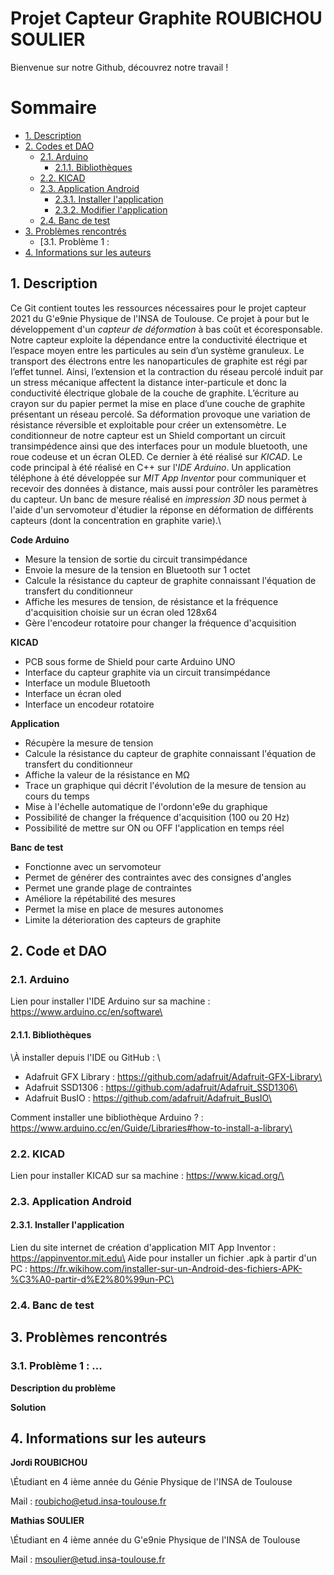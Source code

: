 # Projet Capteur Graphite ROUBICHOU SOULIER
Bienvenue sur notre Github, découvrez notre travail !

# Sommaire
<!-- TOC depthFrom:2 -->
  - [1. Description](#1-description)
  - [2. Codes et DAO](#2-code-et-dao)
    - [2.1. Arduino](#21-arduino)
      - [2.1.1. Bibliothèques](#211-bibliothèques)
    - [2.2. KICAD](#22-kicad)
    - [2.3. Application Android](#23-application-android)
      - [2.3.1. Installer l'application](#231-installer-lapplication)
      - [2.3.2. Modifier l'application](#232-modifier-lapplication)
    - [2.4. Banc de test](#24-banc-de-test)
  - [3. Problèmes rencontrés](#3-problèmes-rencontrés)
    - [3.1. Problème 1 :
  - [4. Informations sur les auteurs](#4-informations-sur-les-auteurs)
<!-- /TOC -->

## 1. Description

Ce Git contient toutes les ressources nécessaires pour le projet capteur 2021 du G\'e9nie Physique de l'INSA de Toulouse. Ce projet à pour but le développement d'un _capteur de déformation_ à bas coût et écoresponsable. Notre capteur exploite la dépendance entre la conductivité électrique et l’espace moyen entre les particules au sein d’un système granuleux. Le transport des électrons entre les nanoparticules de graphite est régi par l’effet tunnel. Ainsi, l’extension et la contraction du réseau percolé induit par un stress mécanique affectent la distance inter-particule et donc la conductivité électrique globale de la couche de graphite. L’écriture au crayon sur du papier permet la mise en place d’une couche de graphite présentant un réseau percolé. Sa déformation provoque une variation de résistance réversible et exploitable pour créer un extensomètre. Le conditionneur de notre capteur est un Shield comportant un circuit transimpédence ainsi que des interfaces pour un module bluetooth, une roue codeuse et un écran OLED. Ce dernier à été réalisé sur _KICAD_. Le code principal à été réalisé en C++ sur l'_IDE Arduino_. Un application téléphone à été développée sur _MIT App Inventor_ pour communiquer et recevoir des données à distance, mais aussi pour contrôler les paramètres du capteur. Un banc de mesure réalisé en _impression 3D_ nous permet à l'aide d'un servomoteur d'étudier la réponse en déformation de différents capteurs (dont la concentration en graphite varie).\

**Code Arduino**

- Mesure la tension de sortie du circuit transimpédance
- Envoie la mesure de la tension en Bluetooth sur 1 octet
- Calcule la résistance du capteur de graphite connaissant l'équation de transfert du conditionneur
- Affiche les mesures de tension, de résistance et la fréquence d'acquisition choisie sur un écran oled 128x64
- Gère l'encodeur rotatoire pour changer la fréquence d'acquisition

**KICAD**

- PCB sous forme de Shield pour carte Arduino UNO
- Interface du capteur graphite via un circuit transimpédance
- Interface un module Bluetooth
- Interface un écran oled
- Interface un encodeur rotatoire

**Application**

- Récupère la mesure de tension
- Calcule la résistance du capteur de graphite connaissant l'équation de transfert du conditionneur
- Affiche la valeur de la résistance en MΩ
- Trace un graphique qui décrit l'évolution de la mesure de tension au cours du temps
- Mise à l'échelle automatique de l'ordonn\'e9e du graphique
- Possibilité de changer la fréquence d'acquisition (100 ou 20 Hz)
- Possibilité de mettre sur ON ou OFF l'application en temps réel

**Banc de test**

- Fonctionne avec un servomoteur
- Permet de générer des contraintes avec des consignes d'angles
- Permet une grande plage de contraintes
- Améliore la répétabilité des mesures
- Permet la mise en place de mesures autonomes
- Limite la déterioration des capteurs de graphite

## 2. Code et DAO

### 2.1. Arduino

Lien pour installer l'IDE Arduino sur sa machine : https://www.arduino.cc/en/software\

#### 2.1.1. Bibliothèques

\À installer depuis l'IDE ou GitHub : \
- Adafruit GFX Library : https://github.com/adafruit/Adafruit-GFX-Library\
- Adafruit SSD1306 : https://github.com/adafruit/Adafruit_SSD1306\
- Adafruit BusIO : https://github.com/adafruit/Adafruit_BusIO\

Comment installer une bibliothèque Arduino ? : https://www.arduino.cc/en/Guide/Libraries#how-to-install-a-library\

### 2.2. KICAD

Lien pour installer KICAD sur sa machine : https://www.kicad.org/\

### 2.3. Application Android

#### 2.3.1. Installer l'application

Lien du site internet de création d'application MIT App Inventor : https://appinventor.mit.edu\
Aide pour installer un fichier .apk à partir d'un PC : https://fr.wikihow.com/installer-sur-un-Android-des-fichiers-APK-%C3%A0-partir-d%E2%80%99un-PC\

### 2.4. Banc de test

## 3. Problèmes rencontrés

### 3.1. Problème 1 : ...

**Description du problème**

**Solution**

## 4. Informations sur les auteurs

**Jordi ROUBICHOU**

\Étudiant en 4 ième année du Génie Physique de l'INSA de Toulouse

Mail : roubicho@etud.insa-toulouse.fr

**Mathias SOULIER**

\Étudiant en 4 ième année du G\'e9nie Physique de l'INSA de Toulouse

Mail : msoulier@etud.insa-toulouse.fr
